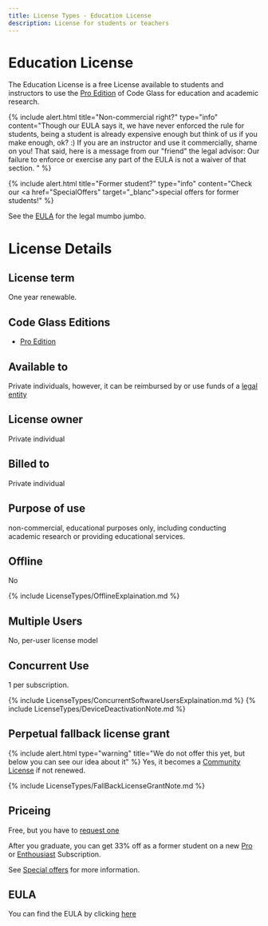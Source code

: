```yaml
---
title: License Types - Education License
description: License for students or teachers
---
```

# Education License

The Education License is a free License available to students and instructors to use the [Pro Edition](../Editions/Pro.md) of Code Glass for education and academic research.


{% include alert.html title="Non-commercial right?"  type="info" content="Though our EULA says it, we have never enforced the rule for students, being a student is already expensive enough but think of us if you make enough, ok? :) If you are an instructor and use it commercially, shame on you! That said, here is a message from our \"friend\" the legal advisor: Our failure to enforce or exercise any part of the EULA is not a waiver of that section. " %}


{% include alert.html title="Former student?"  type="info" content="Check our <a href=\"SpecialOffers\" target=\"_blanc\">special offers</a> for former students!" %}


See the [EULA](#eula) for the legal mumbo jumbo.

# License Details
## License term
One year renewable.

## Code Glass Editions
- [Pro Edition](../Editions/Pro.md)

## Available to
Private individuals, however, it can be reimbursed by or use funds of a [legal entity](../LicenseTypes.md#legal-entity)
## License owner
Private individual
## Billed to 
Private individual
## Purpose of use
non-commercial, educational purposes only, including conducting academic research or providing educational services.

## Offline
No

{% include LicenseTypes/OfflineExplaination.md %}


## Multiple Users
No, per-user license model

## Concurrent Use
1 per subscription.

{% include LicenseTypes/ConcurrentSoftwareUsersExplaination.md %}
{% include LicenseTypes/DeviceDeactivationNote.md %}

## Perpetual fallback license grant
{% include alert.html  type="warning" title="We do not offer this yet, but below you can see our idea about it" %}
Yes, it becomes a [Community License](CommunityLicense.md) if not renewed.

{% include LicenseTypes/FallBackLicenseGrantNote.md %}

## Priceing
Free, but you have to [request one](../../pages/contact.md)


After you graduate, you can get 33% off as a former student on a new [Pro](ProSubscription.md) or [Enthousiast](EnthousiastSubscription.md) Subscription.

See [Special offers](SpecialOffers.md) for more information.

## EULA
You can find the EULA by clicking [here](../Legal/EULA/EducationSubscriptionAgreement.md)